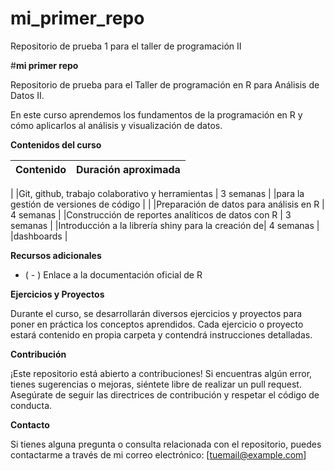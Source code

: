 # mi_primer_repo
Repositorio de prueba 1 para el taller de programación II

#**mi primer repo**

Repositorio de prueba para el Taller de programación en R para Análisis de Datos II.

En este curso aprendemos los fundamentos de la programación en R y cómo aplicarlos al análisis y visualización de datos.

**Contenidos del curso**

|                    Contenido                       | Duración aproximada |
|                     :---:                          |        :---:        |
|
|Git, github, trabajo colaborativo y herramientas    |   3 semanas         |
|para la gestión de versiones de código              |                     |
|Preparación de datos para análisis en R             |   4 semanas         |
|Construcción de reportes analíticos de datos con R  |   3 semanas         |
|Introducción a la librería shiny para la creación de|   4 semanas         |
|dashboards                                          |

**Recursos adicionales**

- ( - ) Enlace a la documentación oficial de R

**Ejercicios y Proyectos**

Durante el curso, se desarrollarán diversos ejercicios y proyectos para poner en práctica los conceptos aprendidos. Cada ejercicio o proyecto estará contenido en propia carpeta y contendrá instrucciones detalladas.

**Contribución**

¡Este repositorio está abierto a contribuciones! Si encuentras algún error, tienes sugerencias o mejoras, siéntete libre de realizar un pull request. Asegúrate de seguir las directrices de contribución y respetar el código de conducta.

**Contacto**

Si tienes alguna pregunta o consulta relacionada con el repositorio, puedes contactarme a través de mi correo electrónico: [tuemail@example.com]
